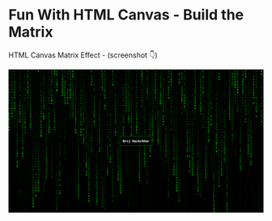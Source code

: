 # Fun With HTML Canvas - Build the Matrix

HTML Canvas Matrix Effect - (screenshot 👇)

![Screenshot](screenshot.png)

